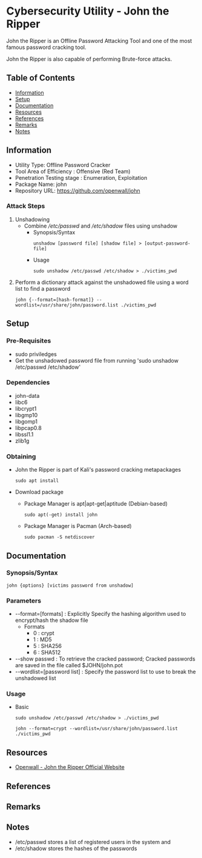 # Cybersecurity Utility - John the Ripper

John the Ripper is an Offline Password Attacking Tool and one of the most famous password cracking tool. 

John the Ripper is also capable of performing Brute-force attacks.

## Table of Contents
- [Information](#information)
- [Setup](#setup)
- [Documentation](#documentation)
- [Resources](#resources)
- [References](#references)
- [Remarks](#remarks)
- [Notes](#notes)

## Information

+ Utility Type: Offline Password Cracker
+ Tool Area of Efficiency : Offensive (Red Team)
+ Penetration Testing stage : Enumeration, Exploitation
+ Package Name: john
+ Repository URL: https://github.com/openwall/john

### Attack Steps
1. Unshadowing
	- Combine */etc/passwd* and */etc/shadow* files using unshadow
		- Synopsis/Syntax
			```console
			unshadow [password file] [shadow file] > [output-password-file]
			```
		- Usage
			```console
			sudo unshadow /etc/passwd /etc/shadow > ./victims_pwd
			```
2. Perform a dictionary attack against the unshadowed file using a word list to find a password
	```console
	john {--format=[hash-format]} --wordlist=/usr/share/john/password.list ./victims_pwd
	```

## Setup

### Pre-Requisites
+ sudo priviledges
+ Get the unshadowed password file from running 'sudo unshadow /etc/passwd /etc/shadow'

### Dependencies
+ john-data
+ libc6
+ libcrypt1
+ libgmp10
+ libgomp1
+ libpcap0.8
+ libssl1.1
+ zlib1g

### Obtaining

- John the Ripper is part of Kali's password cracking metapackages
	```console
	sudo apt install 
	```

- Download package
    - Package Manager is apt|apt-get|aptitude (Debian-based)
        ```console
        sudo apt(-get) install john
        ```
    - Package Manager is Pacman (Arch-based)
        ```console
        sudo pacman -S netdiscover
        ```

## Documentation

### Synopsis/Syntax

```console
john {options} [victims password from unshadow]
```

### Parameters

+ --format=[formats]		: Explicitly Specify the hashing algorithm used to encrypt/hash the shadow file
	- Formats
		+ $0$ : crypt
		+ $1$ : MD5
		+ $5$ : SHA256
		+ $6$ : SHA512
+ --show passwd			: To retrieve the cracked password; Cracked passwords are saved in the file called $JOHN/john.pot
+ --wordlist=[password list] 	: Specify the password list to use to break the unshadowed list

### Usage

- Basic
	```console
	sudo unshadow /etc/passwd /etc/shadow > ./victims_pwd

	john --format=crypt --wordlist=/usr/share/john/password.list ./victims_pwd
	```

## Resources
+ [Openwall - John the Ripper Official Website](https://www.openwall.com/john/)

## References

## Remarks

## Notes
+ /etc/passwd stores a list of registered users in the system and
+ /etc/shadow stores the hashes of the passwords
